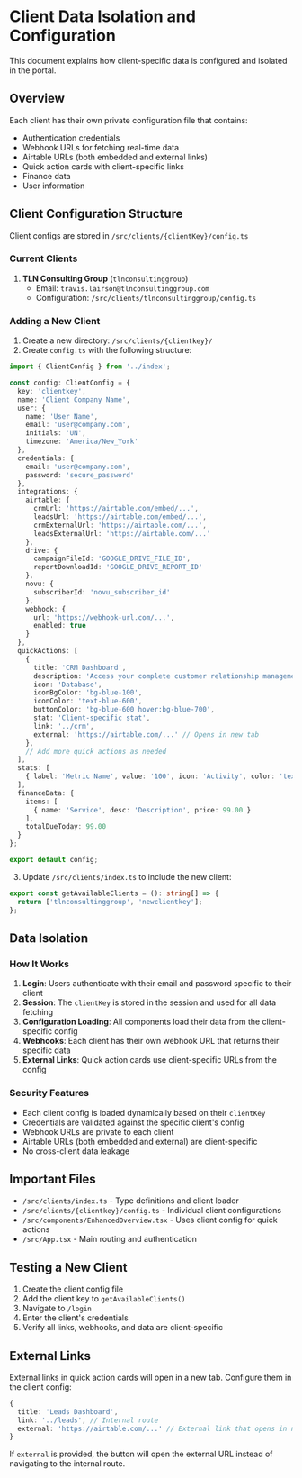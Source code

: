 # Client Data Isolation and Configuration

This document explains how client-specific data is configured and isolated in the portal.

## Overview

Each client has their own private configuration file that contains:
- Authentication credentials
- Webhook URLs for fetching real-time data
- Airtable URLs (both embedded and external links)
- Quick action cards with client-specific links
- Finance data
- User information

## Client Configuration Structure

Client configs are stored in `/src/clients/{clientKey}/config.ts`

### Current Clients

1. **TLN Consulting Group** (`tlnconsultinggroup`)
   - Email: `travis.lairson@tlnconsultinggroup.com`
   - Configuration: `/src/clients/tlnconsultinggroup/config.ts`

### Adding a New Client

1. Create a new directory: `/src/clients/{clientkey}/`
2. Create `config.ts` with the following structure:

```typescript
import { ClientConfig } from '../index';

const config: ClientConfig = {
  key: 'clientkey',
  name: 'Client Company Name',
  user: {
    name: 'User Name',
    email: 'user@company.com',
    initials: 'UN',
    timezone: 'America/New_York'
  },
  credentials: {
    email: 'user@company.com',
    password: 'secure_password'
  },
  integrations: {
    airtable: {
      crmUrl: 'https://airtable.com/embed/...',
      leadsUrl: 'https://airtable.com/embed/...',
      crmExternalUrl: 'https://airtable.com/...',
      leadsExternalUrl: 'https://airtable.com/...'
    },
    drive: {
      campaignFileId: 'GOOGLE_DRIVE_FILE_ID',
      reportDownloadId: 'GOOGLE_DRIVE_REPORT_ID'
    },
    novu: {
      subscriberId: 'novu_subscriber_id'
    },
    webhook: {
      url: 'https://webhook-url.com/...',
      enabled: true
    }
  },
  quickActions: [
    {
      title: 'CRM Dashboard',
      description: 'Access your complete customer relationship management system',
      icon: 'Database',
      iconBgColor: 'bg-blue-100',
      iconColor: 'text-blue-600',
      buttonColor: 'bg-blue-600 hover:bg-blue-700',
      stat: 'Client-specific stat',
      link: '../crm',
      external: 'https://airtable.com/...' // Opens in new tab
    },
    // Add more quick actions as needed
  ],
  stats: [
    { label: 'Metric Name', value: '100', icon: 'Activity', color: 'text-blue-600' }
  ],
  financeData: {
    items: [
      { name: 'Service', desc: 'Description', price: 99.00 }
    ],
    totalDueToday: 99.00
  }
};

export default config;
```

3. Update `/src/clients/index.ts` to include the new client:

```typescript
export const getAvailableClients = (): string[] => {
  return ['tlnconsultinggroup', 'newclientkey'];
};
```

## Data Isolation

### How It Works

1. **Login**: Users authenticate with their email and password specific to their client
2. **Session**: The `clientKey` is stored in the session and used for all data fetching
3. **Configuration Loading**: All components load their data from the client-specific config
4. **Webhooks**: Each client has their own webhook URL that returns their specific data
5. **External Links**: Quick action cards use client-specific URLs from the config

### Security Features

- Each client config is loaded dynamically based on their `clientKey`
- Credentials are validated against the specific client's config
- Webhook URLs are private to each client
- Airtable URLs (both embedded and external) are client-specific
- No cross-client data leakage

## Important Files

- `/src/clients/index.ts` - Type definitions and client loader
- `/src/clients/{clientkey}/config.ts` - Individual client configurations
- `/src/components/EnhancedOverview.tsx` - Uses client config for quick actions
- `/src/App.tsx` - Main routing and authentication

## Testing a New Client

1. Create the client config file
2. Add the client key to `getAvailableClients()`
3. Navigate to `/login`
4. Enter the client's credentials
5. Verify all links, webhooks, and data are client-specific

## External Links

External links in quick action cards will open in a new tab. Configure them in the client config:

```typescript
{
  title: 'Leads Dashboard',
  link: '../leads', // Internal route
  external: 'https://airtable.com/...' // External link that opens in new tab
}
```

If `external` is provided, the button will open the external URL instead of navigating to the internal route.

